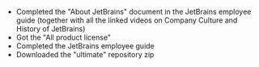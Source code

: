 - Completed the "About JetBrains" document in the JetBrains employee guide (together with all the linked videos on Company Culture and History of JetBrains)
- Got the "All product license"
- Completed the JetBrains employee guide
- Downloaded the "ultimate" repository zip